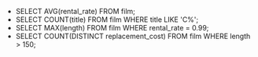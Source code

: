 * SELECT AVG(rental_rate) FROM film;
* SELECT COUNT(title) FROM film WHERE title LIKE 'C%';
* SELECT MAX(length) FROM film WHERE rental_rate = 0.99;
* SELECT COUNT(DISTINCT replacement_cost) FROM film WHERE length > 150;